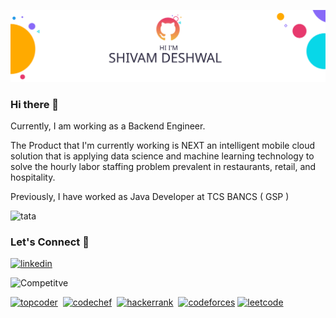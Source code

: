 ![Shivam Dehwal's GitHub Banner](./assets/profile_banner.svg)


### Hi there 👋
Currently, I am working as a Backend Engineer.

The Product that I'm currently working is NEXT an intelligent mobile cloud solution that is applying data science and machine learning technology to solve the hourly labor staffing problem prevalent in restaurants, retail, and hospitality. 

Previously, I have worked as Java Developer at TCS BANCS ( GSP )
 
<img src='https://cdn.jsdelivr.net/npm/simple-icons@4.13.0/icons/tata.svg' alt='tata' height='21'>

### Let's Connect 🤝

[<img src='https://cdn.jsdelivr.net/npm/simple-icons@3.0.1/icons/linkedin.svg' alt='linkedin' height='32'>][1]&nbsp;

![Competitve](https://img.shields.io/amo/stars/coding?color=blue&label=Competitive&logo=coding&style=flat-square)

[<img src='https://cdn.jsdelivr.net/npm/simple-icons@4.13.0/icons/topcoder.svg' alt='topcoder' height='32'>][2]&nbsp;
[<img src='https://cdn.jsdelivr.net/npm/simple-icons@4.13.0/icons/codechef.svg' alt='codechef' height='32'>][3]&nbsp;
[<img src='https://cdn.jsdelivr.net/npm/simple-icons@4.13.0/icons/hackerrank.svg' alt='hackerrank' height='32'>][4]&nbsp;
[<img src='https://cdn.jsdelivr.net/npm/simple-icons@4.13.0/icons/codeforces.svg' alt='codeforces' height='32'>][5]
[<img src='https://cdn.jsdelivr.net/npm/simple-icons@4.13.0/icons/leetcode.svg' alt='leetcode' height='32'>][6]

[1]: https://www.linkedin.com/in/shivam-deshwal-ba9a6bb6/
[2]: https://www.topcoder.com/members/Deshwal
[3]: https://www.codechef.com/users/deshwal
[4]: https://www.hackerrank.com/shivam_deshwal36?hr_r=1
[5]: https://codeforces.com/profile/Deshwal36
[6]: https://leetcode.com/Deshwal36




